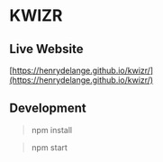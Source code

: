 # **KWIZR**

## Live Website
[https://henrydelange.github.io/kwizr/](https://henrydelange.github.io/kwizr/)

## Development

> npm install

> npm start
